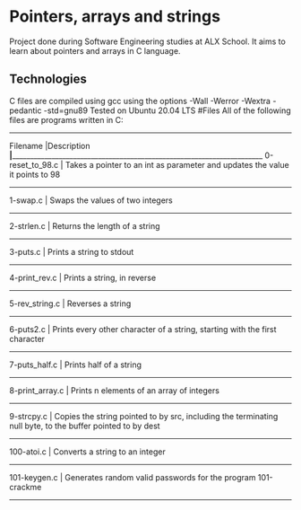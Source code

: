 # Pointers, arrays and strings
Project done during Software Engineering studies at ALX School. It aims to learn about pointers and arrays in C language.

## Technologies
C files are compiled using gcc using the options -Wall -Werror -Wextra -pedantic -std=gnu89
Tested on Ubuntu 20.04 LTS
#Files
All of the following files are programs written in C:
___________________________________________________________________________________________________________________________________________________________________________________
Filename							                              	|Description
______________________________________________________|____________________________________________________________________________________________________________________________
0-reset_to_98.c			| Takes a pointer to an int as parameter and updates the value it points to 98
_______________________________________________________________________________________________________________________________________________________________________
1-swap.c				    | Swaps the values of two integers
_______________________________________________________________________________________________________________________________________________________________________
2-strlen.c				  | Returns the length of a string
_______________________________________________________________________________________________________________________________________________________________________
3-puts.c				    | Prints a string to stdout
________________________________________________________________________________________________________________________________________________________________________
4-print_rev.c			  | Prints a string, in reverse
________________________________________________________________________________________________________________________________________________________________________
5-rev_string.c			|   Reverses a string
________________________________________________________________________________________________________________________________________________________________________
6-puts2.c			    	| Prints every other character of a string, starting with the first character
________________________________________________________________________________________________________________________________________________________________________
7-puts_half.c			  | Prints half of a string
________________________________________________________________________________________________________________________________________________________________________
8-print_array.c		  | Prints n elements of an array of integers
________________________________________________________________________________________________________________________________________________________________________
9-strcpy.c				  |   Copies the string pointed to by src, including the terminating null byte, to the buffer pointed to by dest
________________________________________________________________________________________________________________________________________________________________________
100-atoi.c				  |  Converts a string to an integer
________________________________________________________________________________________________________________________________________________________________________
101-keygen.c		    |  Generates random valid passwords for the program 101-crackme
_________________________________________________________________________________________________________________________________________________________________________
